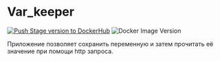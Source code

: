 # Var_keeper

[![Push Stage version to DockerHub](https://github.com/VovaDVA/var_keeper/actions/workflows/staging.yml/badge.svg)](https://github.com/VovaDVA/var_keeper/actions/workflows/staging.yml) ![Docker Image Version](https://img.shields.io/docker/v/vovadva/var_keeper?sort=date&label=build%20for%20commit)

Приложение позволяет сохранить переменную и затем прочитать её значение при помощи http запроса.

